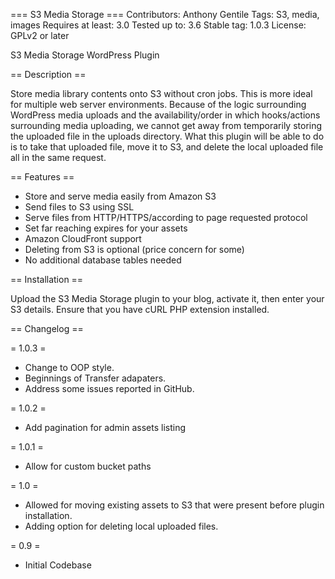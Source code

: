 === S3 Media Storage ===
Contributors: Anthony Gentile
Tags: S3, media, images
Requires at least: 3.0
Tested up to: 3.6
Stable tag: 1.0.3
License: GPLv2 or later

S3 Media Storage WordPress Plugin

== Description ==

Store media library contents onto S3 without cron jobs. This is more ideal for multiple web server environments. Because of the logic surrounding
WordPress media uploads and the availability/order in which hooks/actions surrounding media uploading, we cannot get away from temporarily storing
the uploaded file in the uploads directory. What this plugin will be able to do is to take that uploaded file, move it to S3, and delete the local
uploaded file all in the same request.

== Features ==
* Store and serve media easily from Amazon S3
* Send files to S3 using SSL
* Serve files from HTTP/HTTPS/according to page requested protocol
* Set far reaching expires for your assets
* Amazon CloudFront support
* Deleting from S3 is optional (price concern for some)
* No additional database tables needed

== Installation ==

Upload the S3 Media Storage plugin to your blog, activate it, then enter your S3 details. Ensure that you have cURL PHP extension installed.

== Changelog ==

= 1.0.3 =
* Change to OOP style.
* Beginnings of Transfer adapaters.
* Address some issues reported in GitHub.

= 1.0.2 =
* Add pagination for admin assets listing

= 1.0.1 =
* Allow for custom bucket paths

= 1.0 =
* Allowed for moving existing assets to S3 that were present before plugin installation.
* Adding option for deleting local uploaded files.

= 0.9 =
* Initial Codebase
